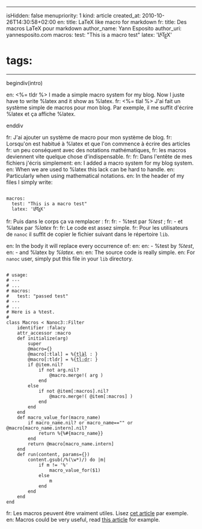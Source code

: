 -----
isHidden:       false
menupriority:   1
kind:           article
created_at:     2010-10-26T14:30:58+02:00
en: title: LaTeX like macro for markdown
fr: title: Des macros LaTeX pour markdown
author_name: Yann Esposito
author_uri: yannesposito.com
macros:
  test: "This is a macro test"
  latex: '<span style="text-transform: uppercase">L<sup style="vertical-align: 0.15em; margin-left: -0.36em; margin-right: -0.15em; font-size: .85em">a</sup>T<sub style="vertical-align: -0.5ex; margin-left: -0.1667em; margin-right: -0.125em; font-size: 1em">e</sub>X</span>'
# tags:
-----

begindiv(intro)

en: <%= tldr %> I made a simple macro system for my blog. Now I juste have to write %<span></span>latex and it show as %latex.
fr: <%= tlal %> J'ai fait un système simple de macros pour mon blog. Par exemple, il me suffit d'écrire %<span></span>latex et ça affiche %latex.

enddiv

fr: J'ai ajouter un système de macro pour mon système de blog.
fr: Lorsqu'on est habitué à %latex et que l'on commence à écrire des articles
fr: un peu conséquent avec des notations mathématiques,
fr: les macros deviennent vite quelque chose d'indispensable.
fr: 
fr: Dans l'entête de mes fichiers j'écris simplement:
en: I added a macro system for my blog system.
en: When we are used to %latex this lack can be hard to handle.
en: Particularly when using mathematical notations.
en: In the header of my files I simply write:

<code class="yaml">
macros:
  test: "This is a macro test"
  latex: '<span style="text-transform: uppercase">L<sup style="vertical-align: 0.15em; margin-left: -0.36em; margin-right: -0.15em; font-size: .85em">a</sup>T<sub style="vertical-align: -0.5ex; margin-left: -0.1667em; margin-right: -0.125em; font-size: 1em">e</sub>X</span>'
</code>

fr: Puis dans le corps ça va remplacer :
fr: 
fr: - %<span></span>test par *%test* ;
fr: - et %<span></span>latex par *%latex*
fr: 
fr: Le code est assez simple. 
fr: Pour les utilisateurs de `nanoc` il suffit de copier le fichier suivant dans le répertoire `lib`. 

en: In the body it will replace every occurrence of:
en: 
en: - %<span></span>test by *%test*,
en: - and %<span></span>latex by *%latex*.
en: 
en: The source code is really simple.
en: For `nanoc` user, simply put this file in your `lib` directory.

<code class="ruby" file="macros.rb">
# usage:
# ---
# ...
# macros:
#   test: "passed test"
# ---
# ...
# Here is a %test.
#
class Macros < Nanoc3::Filter
    identifier :falacy
    attr_accessor :macro
    def initialize(arg)
        super
        @macro={}
        @macro[:tlal] = %{<span class="sc"><abbr title="Trop long à lire">tlàl</abbr> : </span>}
        @macro[:tldr] = %{<span class="sc"><abbr title="Too long; didn't read">tl;dr</abbr>: </span>}
        if @item.nil?
            if not arg.nil?
                @macro.merge!( arg )
            end
        else
            if not @item[:macros].nil?
                @macro.merge!( @item[:macros] )
            end
        end
    end
    def macro_value_for(macro_name)
        if macro_name.nil? or macro_name=="" or @macro[macro_name.intern].nil?
            return %{%#{macro_name}} 
        end
        return @macro[macro_name.intern]
    end
    def run(content, params={})
        content.gsub(/%(\w*)/) do |m| 
            if m != '%'
                macro_value_for($1)
            else
                m
            end
        end
    end
end
</code>

fr: Les macros peuvent être vraiment utiles. Lisez [cet article](http://adam.gomaa.us/blog/2007/oct/22/markdown-doesnt-scale/index.html) par exemple.
en: Macros could be very useful, read [this article](http://adam.gomaa.us/blog/2007/oct/22/markdown-doesnt-scale/index.html) for example.
